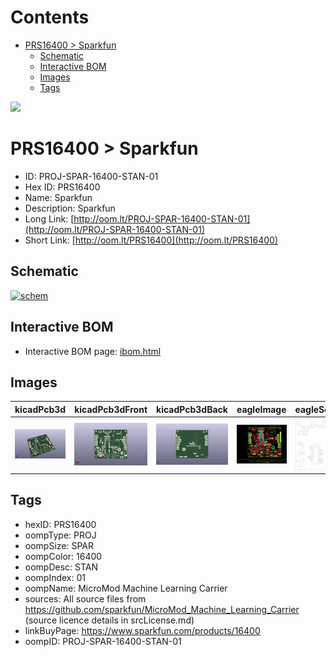 



Contents
========

* [PRS16400 > Sparkfun](#prs16400--sparkfun)
	* [Schematic](#schematic)
	* [Interactive BOM](#interactive-bom)
	* [Images](#images)
	* [Tags](#tags)
  
![][im]
# PRS16400 > Sparkfun

- ID: PROJ-SPAR-16400-STAN-01
- Hex ID: PRS16400
- Name: Sparkfun
- Description: Sparkfun
- Long Link: [http://oom.lt/PROJ-SPAR-16400-STAN-01](http://oom.lt/PROJ-SPAR-16400-STAN-01)
- Short Link: [http://oom.lt/PRS16400](http://oom.lt/PRS16400)

## Schematic
  
[![schem](eagleSchemImage.png)](eagleSchemImage.png)
## Interactive BOM

- Interactive BOM page: [ibom.html](https://htmlpreview.github.io/?https://github.com/oomlout/oomlout_OOMP_projects/blob/main/PROJ-SPAR-16400-STAN-01/kicad/bom/ibom.html)

## Images
  
  

|kicadPcb3d|kicadPcb3dFront|kicadPcb3dBack|eagleImage|eagleSchemImage|
| :---: | :---: | :---: | :---: | :---: |
|[![kicadPcb3d](kicadPcb3d_140.png)](kicadPcb3d.png)|[![kicadPcb3dFront](kicadPcb3dFront_140.png)](kicadPcb3dFront.png)|[![kicadPcb3dBack](kicadPcb3dBack_140.png)](kicadPcb3dBack.png)|[![eagleImage](eagleImage_140.png)](eagleImage.png)|[![eagleSchemImage](eagleSchemImage_140.png)](eagleSchemImage.png)|

## Tags

- hexID: PRS16400
- oompType: PROJ
- oompSize: SPAR
- oompColor: 16400
- oompDesc: STAN
- oompIndex: 01
- oompName: MicroMod Machine Learning Carrier
- sources: All source files from https://github.com/sparkfun/MicroMod_Machine_Learning_Carrier (source licence details in srcLicense.md)
- linkBuyPage: https://www.sparkfun.com/products/16400
- oompID: PROJ-SPAR-16400-STAN-01



[im]: kicadPcb3d_450.png
